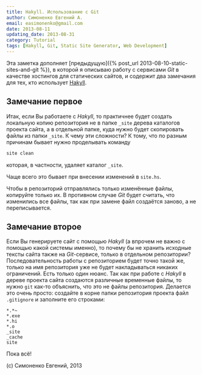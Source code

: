 ```yaml
---
title: Hakyll. Использование с Git
author: Симоненко Евгений А.
email: easimonenko@gmail.com
date: 2013-08-11
updating_date: 2013-08-31
category: Tutorial
tags: [Hakyll, Git, Static Site Generator, Web Development]
---
```


Эта заметка дополняет [предыдущую]({% post_url 2013-08-10-static-sites-and-git %}), в
которой я описываю работу с сервисами _Git_ в качестве хостингов для
статических сайтов, и содержит два замечания для тех, кто использует [Hakyll][].

<!-- end-of-lead -->

## Замечание первое

Итак, если Вы работаете с _Hakyll_, то практичнее будет создать локальную
копию репозитория не в папке `_site` дерева каталогов проекта сайта, а в
отдельной папке, куда нужно будет скопировать файлы из папки `_site`. К чему
эти сложности? К тому, что по разным причинам бывает нужно проделывать команду

``` bash
site clean
```

которая, в частности, удаляет каталог `_site`.

Чаще всего это бывает при внесении изменений в `site.hs`.

Чтобы в репозиторий отправлялись только изменённые файлы, копируйте только их.
В противном случае _Git_ будет считать, что изменились все файлы, так как при
замене файл создаётся заново, а не переписывается.

## Замечание второе

Если Вы генерируете сайт с помощью _Hakyll_ (а впрочем не важно с помощью какой
системы именно), то почему бы не хранить исходные тексты сайта также на
_Git_-сервисе, только в отдельном репозитории? Последовательность работы с
репозиторием будет точно такой же, только на имя репозитория уже не будет
накладываться никаких ограничений. Есть только один нюанс. Так как при работе с
_Hakyll_ в дереве проекта сайта создаются различные временные файлы, то нужно
`git` как-то объяснить, что это не файлы репозитория. Делается это очень
просто: создайте в корне папки репозитория проекта файл `.gitignore` и
заполните его строками:

``` gitignore
*.*~
*.exe
*.hi
*.o
_site
_cache
site
```

Пока всё!

[Hakyll]: https://jaspervdj.be/hakyll/

(c) Симоненко Евгений, 2013
